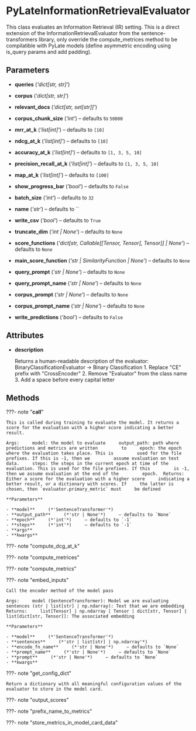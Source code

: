 # PyLateInformationRetrievalEvaluator

This class evaluates an Information Retrieval (IR) setting. This is a direct extension of the InformationRetrievalEvaluator from the sentence-transformers library, only override the compute_metrices method to be compilatible with PyLate models (define asymmetric encoding using is_query params and add padding).



## Parameters

- **queries** (*'dict[str, str]'*)

- **corpus** (*'dict[str, str]'*)

- **relevant_docs** (*'dict[str, set[str]]'*)

- **corpus_chunk_size** (*'int'*) – defaults to `50000`

- **mrr_at_k** (*'list[int]'*) – defaults to `[10]`

- **ndcg_at_k** (*'list[int]'*) – defaults to `[10]`

- **accuracy_at_k** (*'list[int]'*) – defaults to `[1, 3, 5, 10]`

- **precision_recall_at_k** (*'list[int]'*) – defaults to `[1, 3, 5, 10]`

- **map_at_k** (*'list[int]'*) – defaults to `[100]`

- **show_progress_bar** (*'bool'*) – defaults to `False`

- **batch_size** (*'int'*) – defaults to `32`

- **name** (*'str'*) – defaults to ``

- **write_csv** (*'bool'*) – defaults to `True`

- **truncate_dim** (*'int | None'*) – defaults to `None`

- **score_functions** (*'dict[str, Callable[[Tensor, Tensor], Tensor]] | None'*) – defaults to `None`

- **main_score_function** (*'str | SimilarityFunction | None'*) – defaults to `None`

- **query_prompt** (*'str | None'*) – defaults to `None`

- **query_prompt_name** (*'str | None'*) – defaults to `None`

- **corpus_prompt** (*'str | None'*) – defaults to `None`

- **corpus_prompt_name** (*'str | None'*) – defaults to `None`

- **write_predictions** (*'bool'*) – defaults to `False`


## Attributes

- **description**

    Returns a human-readable description of the evaluator: BinaryClassificationEvaluator -> Binary Classification  1. Replace "CE" prefix with "CrossEncoder" 2. Remove "Evaluator" from the class name 3. Add a space before every capital letter



## Methods

???- note "__call__"

    This is called during training to evaluate the model. It returns a score for the evaluation with a higher score indicating a better result.

    Args:     model: the model to evaluate     output_path: path where predictions and metrics are written         to     epoch: the epoch where the evaluation takes place. This is         used for the file prefixes. If this is -1, then we         assume evaluation on test data.     steps: the steps in the current epoch at time of the         evaluation. This is used for the file prefixes. If this         is -1, then we assume evaluation at the end of the         epoch.  Returns:     Either a score for the evaluation with a higher score     indicating a better result, or a dictionary with scores. If     the latter is chosen, then `evaluator.primary_metric` must     be defined

    **Parameters**

    - **model**     (*'SentenceTransformer'*)
    - **output_path**     (*'str | None'*)     – defaults to `None`
    - **epoch**     (*'int'*)     – defaults to `-1`
    - **steps**     (*'int'*)     – defaults to `-1`
    - **args**
    - **kwargs**

???- note "compute_dcg_at_k"

???- note "compute_metrices"

???- note "compute_metrics"

???- note "embed_inputs"

    Call the encoder method of the model pass

    Args:     model (SentenceTransformer): Model we are evaluating     sentences (str | list[str] | np.ndarray): Text that we are embedding  Returns:     list[Tensor] | np.ndarray | Tensor | dict[str, Tensor] | list[dict[str, Tensor]]: The associated embedding

    **Parameters**

    - **model**     (*'SentenceTransformer'*)
    - **sentences**     (*'str | list[str] | np.ndarray'*)
    - **encode_fn_name**     (*'str | None'*)     – defaults to `None`
    - **prompt_name**     (*'str | None'*)     – defaults to `None`
    - **prompt**     (*'str | None'*)     – defaults to `None`
    - **kwargs**

???- note "get_config_dict"

    Return a dictionary with all meaningful configuration values of the evaluator to store in the model card.


???- note "output_scores"

???- note "prefix_name_to_metrics"

???- note "store_metrics_in_model_card_data"
